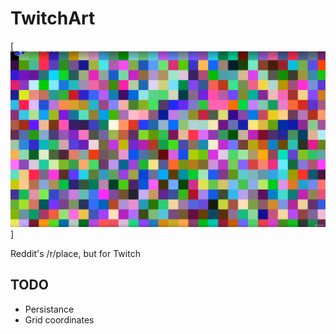 # TwitchArt

[![logo](./doc/twitchart.png)]

Reddit's /r/place, but for Twitch

## TODO

- Persistance
- Grid coordinates

